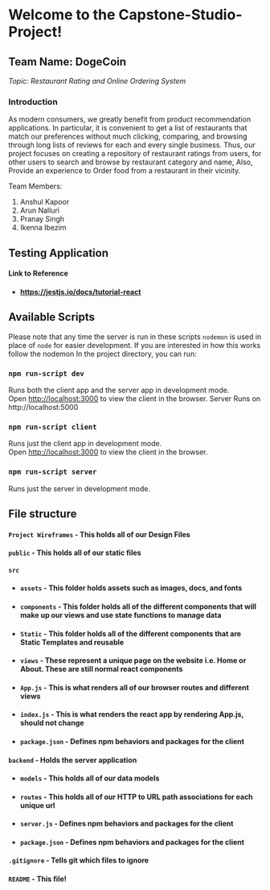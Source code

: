 # Welcome to the Capstone-Studio-Project!
## Team Name: DogeCoin

_Topic: Restaurant Rating and Online Ordering System_

### Introduction
As modern consumers, we greatly benefit from product recommendation applications. In particular, it is convenient to get a list of restaurants that match our preferences without much clicking, comparing, and browsing through long lists of reviews for each and every single business. 
Thus, our project focuses on creating a repository of restaurant ratings from users, for other users to search and browse by restaurant category and name, Also, Provide an experience to Order food from a restaurant in their vicinity.

Team Members:
1. Anshul Kapoor
2. Arun Nalluri
3. Pranay Singh
4. Ikenna Ibezim

## Testing Application
#### Link to Reference 
- #### https://jestjs.io/docs/tutorial-react

## Available Scripts

Please note that any time the server is run in these scripts `nodemon` is used in place of `node` for easier development. If you are interested in how this works follow the nodemon In the project directory, you can run:

### `npm run-script dev`

Runs both the client app and the server app in development mode.<br>
Open [http://localhost:3000](http://localhost:3000) to view the client in the browser.
Server Runs on http://localhost:5000

### `npm run-script client`

Runs just the client app in development mode.<br>
Open [http://localhost:3000](http://localhost:3000) to view the client in the browser.


### `npm run-script server`

Runs just the server in development mode.<br>

## File structure
#### `Project Wireframes` - This holds all of our Design Files
#### `public` - This holds all of our static files
#### `src`
- #### `assets` - This folder holds assets such as images, docs, and fonts
- #### `components` - This folder holds all of the different components that will make up our views and use state functions to manage data
- #### `Static` - This folder holds all of the different components that are Static Templates and reusable
- #### `views` - These represent a unique page on the website i.e. Home or About. These are still normal react components
- #### `App.js` - This is what renders all of our browser routes and different views
- #### `index.js` - This is what renders the react app by rendering App.js, should not change
- #### `package.json` - Defines npm behaviors and packages for the client
#### `backend` - Holds the server application
- #### `models` - This holds all of our data models
- #### `routes` - This holds all of our HTTP to URL path associations for each unique url
- #### `server.js` - Defines npm behaviors and packages for the client
- #### `package.json` - Defines npm behaviors and packages for the client
#### `.gitignore` - Tells git which files to ignore
#### `README` - This file!

